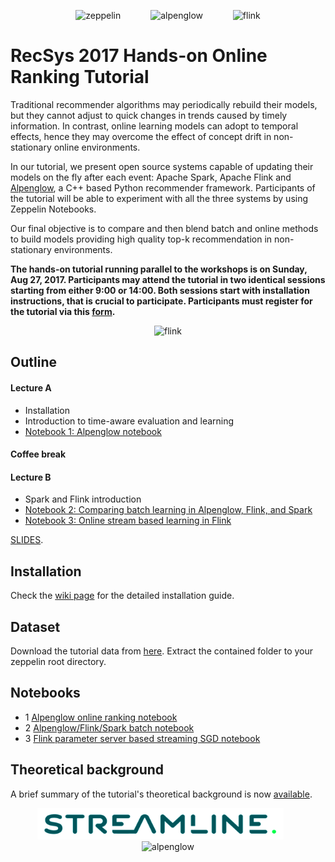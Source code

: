 <p align="center">
  <img src="https://zeppelin.apache.org/assets/themes/zeppelin/img/zeppelin_classic_logo.png" height=100 alt="zeppelin"/>
  <img hspace=20>
  <img src="https://github.com/rpalovics/Alpenglow/blob/master/misc/alpenglow.png?raw=true" height=100 alt="alpenglow"/>
  <img hspace=20>
  <img src="https://flink.apache.org/img/logo/png/1000/flink_squirrel_1000.png" height=100 alt="flink"/>
</p>

# RecSys 2017 Hands-on Online Ranking Tutorial

Traditional recommender algorithms may periodically rebuild their models, but they cannot adjust to quick changes in trends caused by timely information.
In contrast, online learning models can adopt to temporal effects, hence they may overcome the effect of concept drift in non-stationary online environments.

In our tutorial, we present open source systems capable of updating their models on the fly after each event: Apache Spark, Apache Flink and [Alpenglow](https://github.com/rpalovics/Alpenglow), a C++ based Python recommender framework.
Participants of the tutorial will be able to experiment with all the three systems by using Zeppelin Notebooks.

Our final objective is to compare and then blend batch and online methods to build models providing high quality top-k recommendation in non-stationary environments.

**The hands-on tutorial running parallel to the workshops is on Sunday, Aug 27, 2017.
Participants may attend the tutorial in two identical sessions starting from either 9:00 or 14:00.
Both sessions start with installation instructions, that is crucial to participate.
Participants must register for the tutorial via this [form](https://goo.gl/forms/LcXCjr5mByWx1QUA2).**

<p align="center">
  <img src="https://github.com/rpalovics/recsys-2017-online-learning-tutorial/blob/master/figs/online%20reco.png?raw=true" height=100 alt="flink"/>
</p>

## Outline

#### Lecture A

- Installation
- Introduction to time-aware evaluation and learning
- [Notebook 1: Alpenglow notebook](https://www.zepl.com/viewer/notebooks/bm90ZTovL3JwYWxvdmljcy80YWMwMDMzOWVlY2Y0ZDkzOTBiNTQ4MDE1ZTAzMjczYi9ub3RlLmpzb24)

#### Coffee break

#### Lecture B

- Spark and Flink introduction
- [Notebook 2: Comparing batch learning in Alpenglow, Flink, and Spark](https://www.zepl.com/viewer/notebooks/bm90ZTovL3JwYWxvdmljcy83NzVhYmIxZTlmZTk0ZTYxYTFiMThjNWNmYjNhMzc3Mi9ub3RlLmpzb24)
- [Notebook 3: Online stream based learning in Flink](https://www.zepl.com/viewer/notebooks/bm90ZTovL3JwYWxvdmljcy9lZmRkYjBhYzY5YjM0MWQzOWQyNjkxMmViZDdhZjdiOS9ub3RlLmpzb24)

[SLIDES](https://docs.google.com/presentation/d/1dduV5KQUTkPgeIuUPrFr0kMoUjE_uasidoumK51gtuI/edit?usp=sharing).

## Installation

Check the [wiki page](https://github.com/rpalovics/recsys-2017-online-learning-tutorial/wiki) for the detailed installation guide.

## Dataset

Download the tutorial data from [here](https://drive.google.com/open?id=0B_3Dz2J_fhmTaVZyUy12cGFQR0E). Extract the contained folder to your zeppelin root directory.

## Notebooks

- 1 [Alpenglow online ranking notebook](https://www.zepl.com/viewer/notebooks/bm90ZTovL3JwYWxvdmljcy80YWMwMDMzOWVlY2Y0ZDkzOTBiNTQ4MDE1ZTAzMjczYi9ub3RlLmpzb24)
- 2 [Alpenglow/Flink/Spark batch notebook](https://www.zepl.com/viewer/notebooks/bm90ZTovL3JwYWxvdmljcy83NzVhYmIxZTlmZTk0ZTYxYTFiMThjNWNmYjNhMzc3Mi9ub3RlLmpzb24)
- 3 [Flink parameter server based streaming SGD notebook](https://www.zepl.com/viewer/notebooks/bm90ZTovL3JwYWxvdmljcy9lZmRkYjBhYzY5YjM0MWQzOWQyNjkxMmViZDdhZjdiOS9ub3RlLmpzb24)

## Theoretical background

A brief summary of the tutorial's theoretical background is now [available](https://github.com/rpalovics/recsys-2017-online-learning-tutorial/raw/master/docs/summary.pdf).




<p align="center">
  <img src="./figs/streamline.png" height=50 alt="zeppelin"/>
  <img hspace=10>
  <img src="https://info.ilab.sztaki.hu/~rpalovics/sztaki_logo_angol_kek.png" height=50 alt="alpenglow"/> 
</p>


